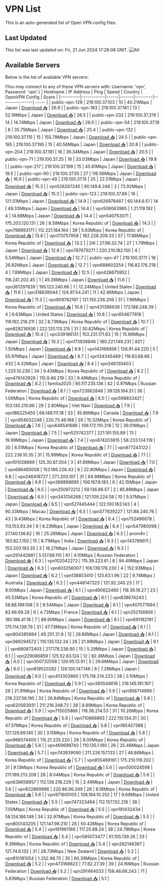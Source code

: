 # VPN List

This is an auto-generated list of Open VPN config files.

## Last Updated

This list was last updated on: Fri, 21 Jun 2024 17:28:08 GMT.
![Alt](https://repobeats.axiom.co/api/embed/186b98318ef1479477931607c1ad7d823f12451f.svg "Repobeats analytics image")

## Available Servers

Below is the list of available VPN servers:

(You may connect to any of these VPN servers with: Username: 'vpn', Password: 'vpn'.)
| Hostname | IP Address | Ping | Speed | Country | OpenVPN Config | Score |
|----------|------------|------|-------|---------|----------------| ----- |
| public-vpn-129 | 219.100.37.103 | 10 | 40.21Mbps | Japan | [Download 📥](./configs/server_0_JP.ovpn) | 26.9 |
| public-vpn-183 | 219.100.37.161 | 13 | 52.19Mbps | Japan | [Download 📥](./configs/server_1_JP.ovpn) | 26.5 |
| public-vpn-232 | 219.100.37.219 | 14 | 14.74Mbps | Japan | [Download 📥](./configs/server_2_JP.ovpn) | 26.0 |
| public-vpn-54 | 219.100.37.19 | 8 | 35.75Mbps | Japan | [Download 📥](./configs/server_3_JP.ovpn) | 25.4 |
| public-vpn-132 | 219.100.37.115 | 15 | 155.79Mbps | Japan | [Download 📥](./configs/server_4_JP.ovpn) | 24.5 |
| public-vpn-195 | 219.100.37.195 | 15 | 40.56Mbps | Japan | [Download 📥](./configs/server_5_JP.ovpn) | 20.8 |
| public-vpn-204 | 219.100.37.181 | 16 | 36.34Mbps | Japan | [Download 📥](./configs/server_6_JP.ovpn) | 20.5 |
| public-vpn-71 | 219.100.37.25 | 16 | 33.03Mbps | Japan | [Download 📥](./configs/server_7_JP.ovpn) | 19.8 |
| public-vpn-217 | 219.100.37.199 | 15 | 45.61Mbps | Japan | [Download 📥](./configs/server_8_JP.ovpn) | 19.5 |
| public-vpn-90 | 219.100.37.55 | 27 | 116.56Mbps | Japan | [Download 📥](./configs/server_9_JP.ovpn) | 16.9 |
| public-vpn-49 | 219.100.37.15 | 25 | 22.51Mbps | Japan | [Download 📥](./configs/server_10_JP.ovpn) | 15.3 |
| vpn526287245 | 90.149.8.248 | 3 | 73.92Mbps | Japan | [Download 📥](./configs/server_11_JP.ovpn) | 15.3 |
| public-vpn-123 | 219.100.37.89 | 16 | 121.51Mbps | Japan | [Download 📥](./configs/server_12_JP.ovpn) | 14.9 |
| vpn626978487 | 60.144.6.51 | 14 | 49.33Mbps | Japan | [Download 📥](./configs/server_13_JP.ovpn) | 14.4 |
| vpn508063965 | 1.21.119.192 | 4 | 14.68Mbps | Japan | [Download 📥](./configs/server_14_JP.ovpn) | 14.4 |
| vpn540753071 | 175.203.120.131 | 26 | 8.59Mbps | Korea Republic of | [Download 📥](./configs/server_15_KR.ovpn) | 14.3 |
| vpn796993171 | 112.221.184.164 | 39 | 5.63Mbps | Korea Republic of | [Download 📥](./configs/server_16_KR.ovpn) | 13.8 |
| vpn170757958 | 182.228.209.33 | 57 | 17.88Mbps | Korea Republic of | [Download 📥](./configs/server_17_KR.ovpn) | 13.2 |
| 2i6 | 27.96.32.74 | 27 | 1.79Mbps | Japan | [Download 📥](./configs/server_18_JP.ovpn) | 12.8 |
| vpn787679271 | 220.210.182.150 | 4 | 5.54Mbps | Japan | [Download 📥](./configs/server_19_JP.ovpn) | 12.7 |
| public-vpn-47 | 219.100.37.11 | 18 | 26.82Mbps | Japan | [Download 📥](./configs/server_20_JP.ovpn) | 12.7 |
| vpn688603254 | 116.82.176.218 | 4 | 7.89Mbps | Japan | [Download 📥](./configs/server_21_JP.ovpn) | 12.5 |
| vpn428675952 | 118.241.202.45 | 1 | 45.36Mbps | Japan | [Download 📥](./configs/server_22_JP.ovpn) | 11.6 |
| vpn361297839 | 195.123.240.66 | 1 | 12.24Mbps | United States | [Download 📥](./configs/server_23_US.ovpn) | 11.6 |
| vpn318839044 | 124.97.54.241 | 11 | 42.86Mbps | Japan | [Download 📥](./configs/server_24_JP.ovpn) | 11.3 |
| vpn909782197 | 121.155.236.206 | 31 | 7.96Mbps | Korea Republic of | [Download 📥](./configs/server_25_KR.ovpn) | 10.8 |
| vpn431396938 | 173.198.248.39 | 4 | 6.63Mbps | United States | [Download 📥](./configs/server_26_US.ovpn) | 10.8 |
| vpn654677818 | 119.192.218.211 | 32 | 8.73Mbps | Korea Republic of | [Download 📥](./configs/server_27_KR.ovpn) | 10.7 |
| vpn828216936 | 222.120.113.215 | 31 | 30.62Mbps | Korea Republic of | [Download 📥](./configs/server_28_KR.ovpn) | 10.4 |
| vpn339186131 | 153.231.171.63 | 15 | 15.96Mbps | Japan | [Download 📥](./configs/server_29_JP.ovpn) | 10.3 |
| vpn173838846 | 180.221.149.231 | 821 | 1.50Mbps | Japan | [Download 📥](./configs/server_30_JP.ovpn) | 8.8 |
| vpn143166856 | 126.91.44.220 | 5 | 55.97Mbps | Japan | [Download 📥](./configs/server_31_JP.ovpn) | 8.7 |
| vpn124345489 | 118.83.68.66 | 432 | 4.32Mbps | Japan | [Download 📥](./configs/server_32_JP.ovpn) | 8.4 |
| vpn346130403 | 1.225.10.236 | 34 | 9.43Mbps | Korea Republic of | [Download 📥](./configs/server_33_KR.ovpn) | 8.2 |
| vpn476143928 | 110.9.46.219 | 33 | 9.49Mbps | Korea Republic of | [Download 📥](./configs/server_34_KR.ovpn) | 8.2 |
| familia2025 | 85.117.235.136 | 42 | 0.97Mbps | Russian Federation | [Download 📥](./configs/server_35_RU.ovpn) | 8.1 |
| vpn723962846 | 39.126.164.51 | 36 | 1.06Mbps | Korea Republic of | [Download 📥](./configs/server_36_KR.ovpn) | 8.0 |
| vpn598833421 | 103.130.210.66 | 29 | 2.80Mbps | Viet Nam | [Download 📥](./configs/server_37_VN.ovpn) | 7.9 |
| vpn186225450 | 68.148.111.18 | 33 | 35.86Mbps | Canada | [Download 📥](./configs/server_38_CA.ovpn) | 7.9 |
| vpn954032248 | 220.73.46.168 | 28 | 15.32Mbps | Korea Republic of | [Download 📥](./configs/server_39_KR.ovpn) | 7.6 |
| vpn646541686 | 106.172.110.218 | 12 | 39.01Mbps | Japan | [Download 📥](./configs/server_40_JP.ovpn) | 7.5 |
| vpn525742377 | 221.191.155.89 | 13 | 19.99Mbps | Japan | [Download 📥](./configs/server_41_JP.ovpn) | 7.4 |
| vpn874203815 | 58.233.134.119 | 30 | 8.51Mbps | Korea Republic of | [Download 📥](./configs/server_42_KR.ovpn) | 7.1 |
| vpn877243122 | 222.236.10.35 | 31 | 15.99Mbps | Korea Republic of | [Download 📥](./configs/server_43_KR.ovpn) | 7.1 |
| vpn101028669 | 125.30.87.204 | 3 | 41.99Mbps | Japan | [Download 📥](./configs/server_44_JP.ovpn) | 7.0 |
| vpn686485008 | 153.186.228.43 | 8 | 22.80Mbps | Japan | [Download 📥](./configs/server_45_JP.ovpn) | 6.8 |
| vpn246418727 | 27.1.200.107 | 31 | 64.99Mbps | Korea Republic of | [Download 📥](./configs/server_46_KR.ovpn) | 6.6 |
| vpn366868695 | 106.167.8.183 | 6 | 42.15Mbps | Japan | [Download 📥](./configs/server_47_JP.ovpn) | 6.5 |
| vpn250972212 | 59.136.86.57 | 2 | 85.88Mbps | Japan | [Download 📥](./configs/server_48_JP.ovpn) | 6.5 |
| vpn343134268 | 121.109.224.58 | 10 | 5.57Mbps | Japan | [Download 📥](./configs/server_49_JP.ovpn) | 6.5 |
| vpn527445444 | 122.100.163.143 | 4 | 90.33Mbps | Macau | [Download 📥](./configs/server_50_MO.ovpn) | 6.5 |
| vpn577839227 | 121.88.240.76 | 43 | 9.43Mbps | Korea Republic of | [Download 📥](./configs/server_51_KR.ovpn) | 6.4 |
| vpn752496678 | 113.153.93.34 | 9 | 8.23Mbps | Japan | [Download 📥](./configs/server_52_JP.ovpn) | 6.4 |
| vpn547980098 | 27.140.136.62 | 16 | 25.26Mbps | Japan | [Download 📥](./configs/server_53_JP.ovpn) | 6.3 |
| prom4n | 183.82.1.150 | 15 | 6.71Mbps | India | [Download 📥](./configs/server_54_IN.ovpn) | 6.3 |
| vpn143789611 | 153.203.193.35 | 3 | 18.27Mbps | Japan | [Download 📥](./configs/server_55_JP.ovpn) | 6.3 |
| vpn291442861 | 5.137.86.110 | 61 | 4.10Mbps | Russian Federation | [Download 📥](./configs/server_56_RU.ovpn) | 6.3 |
| vpn102042272 | 115.39.223.61 | 8 | 94.49Mbps | Japan | [Download 📥](./configs/server_57_JP.ovpn) | 6.3 |
| vpn603256007 | 106.139.178.230 | 4 | 152.93Mbps | Japan | [Download 📥](./configs/server_58_JP.ovpn) | 6.2 |
| vpn138853410 | 125.63.1.96 | 22 | 9.74Mbps | Australia | [Download 📥](./configs/server_59_AU.ovpn) | 6.2 |
| vpn448147323 | 121.92.240.23 | 17 | 9.00Mbps | Japan | [Download 📥](./configs/server_60_JP.ovpn) | 6.1 |
| vpn490622460 | 118.39.19.27 | 23 | 45.53Mbps | Korea Republic of | [Download 📥](./configs/server_61_KR.ovpn) | 6.1 |
| vpn838674243 | 58.88.199.108 | 5 | 9.54Mbps | Japan | [Download 📥](./configs/server_62_JP.ovpn) | 6.1 |
| vpn407577694 | 82.66.69.28 | 6 | 4.72Mbps | France | [Download 📥](./configs/server_63_FR.ovpn) | 6.1 |
| vpn252156856 | 180.196.41.18 | 7 | 89.90Mbps | Japan | [Download 📥](./configs/server_64_JP.ovpn) | 6.1 |
| vpn691162191 | 175.114.139.79 | 31 | 47.73Mbps | Korea Republic of | [Download 📥](./configs/server_65_KR.ovpn) | 6.1 |
| vpn904385694 | 49.251.21.9 | 12 | 26.66Mbps | Japan | [Download 📥](./configs/server_66_JP.ovpn) | 6.1 |
| vpn389294572 | 110.135.132.24 | 26 | 21.98Mbps | Japan | [Download 📥](./configs/server_67_JP.ovpn) | 6.1 |
| vpn680872403 | 217.178.238.90 | 15 | 5.29Mbps | Japan | [Download 📥](./configs/server_68_JP.ovpn) | 6.1 |
| vpn229086859 | 125.52.63.124 | 12 | 82.36Mbps | Japan | [Download 📥](./configs/server_69_JP.ovpn) | 6.0 |
| vpn300732058 | 126.95.13.91 | 5 | 29.66Mbps | Japan | [Download 📥](./configs/server_70_JP.ovpn) | 6.0 |
| vpn819520282 | 126.100.147.146 | 8 | 7.28Mbps | Japan | [Download 📥](./configs/server_71_JP.ovpn) | 6.0 |
| vpn413303860 | 175.118.214.223 | 38 | 3.10Mbps | Korea Republic of | [Download 📥](./configs/server_72_KR.ovpn) | 5.9 |
| vpn380548616 | 218.145.181.197 | 28 | 21.91Mbps | Korea Republic of | [Download 📥](./configs/server_73_KR.ovpn) | 5.9 |
| vpn856714998 | 218.237.56.195 | 32 | 26.84Mbps | Korea Republic of | [Download 📥](./configs/server_74_KR.ovpn) | 5.9 |
| vpn620563931 | 211.216.248.72 | 28 | 8.89Mbps | Korea Republic of | [Download 📥](./configs/server_75_KR.ovpn) | 5.9 |
| vpn715025866 | 118.36.214.53 | 31 | 10.20Mbps | Korea Republic of | [Download 📥](./configs/server_76_KR.ovpn) | 5.9 |
| vpn710866893 | 222.110.134.31 | 30 | 47.37Mbps | Korea Republic of | [Download 📥](./configs/server_77_KR.ovpn) | 5.8 |
| vpn185457388 | 121.129.89.140 | 30 | 3.15Mbps | Korea Republic of | [Download 📥](./configs/server_78_KR.ovpn) | 5.8 |
| vpn966574400 | 115.21.235.220 | 28 | 8.00Mbps | Korea Republic of | [Download 📥](./configs/server_79_KR.ovpn) | 5.8 |
| vpn469699740 | 110.135.1.180 | 26 | 25.46Mbps | Japan | [Download 📥](./configs/server_80_JP.ovpn) | 5.7 |
| vpn743939090 | 211.226.157.133 | 27 | 46.86Mbps | Korea Republic of | [Download 📥](./configs/server_81_KR.ovpn) | 5.7 |
| vpn855469161 | 175.210.119.202 | 31 | 9.13Mbps | Korea Republic of | [Download 📥](./configs/server_82_KR.ovpn) | 5.6 |
| vpn500024598 | 211.199.213.208 | 28 | 8.04Mbps | Korea Republic of | [Download 📥](./configs/server_83_KR.ovpn) | 5.6 |
| vpn639658857 | 112.139.218.229 | 15 | 2.49Mbps | Japan | [Download 📥](./configs/server_84_JP.ovpn) | 5.6 |
| vpn822869996 | 220.86.96.249 | 28 | 8.16Mbps | Korea Republic of | [Download 📥](./configs/server_85_KR.ovpn) | 5.6 |
| vpn971605105 | 108.184.10.252 | 17 | 9.69Mbps | United States | [Download 📥](./configs/server_86_US.ovpn) | 5.5 |
| vpn747323494 | 112.157.132.216 | 38 | 7.00Mbps | Korea Republic of | [Download 📥](./configs/server_87_KR.ovpn) | 5.5 |
| vpn191432434 | 58.124.186.149 | 34 | 32.97Mbps | Korea Republic of | [Download 📥](./configs/server_88_KR.ovpn) | 5.5 |
| vpn800143205 | 121.147.98.210 | 28 | 50.42Mbps | Korea Republic of | [Download 📥](./configs/server_89_KR.ovpn) | 5.4 |
| vpn191961186 | 117.20.88.24 | 38 | 24.78Mbps | Korea Republic of | [Download 📥](./configs/server_90_KR.ovpn) | 5.4 |
| vpn585073477 | 61.105.139.26 | 33 | 9.36Mbps | Korea Republic of | [Download 📥](./configs/server_91_KR.ovpn) | 5.4 |
| vpn262146367 | 121.74.6.132 | 31 | 28.73Mbps | New Zealand | [Download 📥](./configs/server_92_NZ.ovpn) | 5.2 |
| vpn810181054 | 1.252.98.75 | 35 | 60.39Mbps | Korea Republic of | [Download 📥](./configs/server_93_KR.ovpn) | 5.2 |
| vpn473168823 | 77.82.27.39 | 39 | 24.16Mbps | Russian Federation | [Download 📥](./configs/server_94_RU.ovpn) | 5.2 |
| vpn291464033 | 158.46.68.243 | 71 | 5.83Mbps | Russian Federation | [Download 📥](./configs/server_95_RU.ovpn) | 5.1 |
